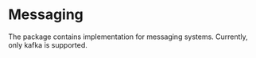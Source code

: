 # Messaging

The package contains implementation for messaging systems. Currently, only kafka is supported.